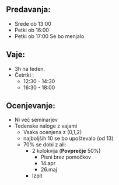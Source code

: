 ## **Predavanja:** 
- Srede ob 13:00
- Petki ob 16:00
- Petki ob 17:00
Se bo menjalo

## **Vaje**: 
- 3h na teden.
- Četrtki :
	- 12:30 - 14:30
	- 16:30 - 18:00

## **Ocenjevanje**:
- Ni več seminarjev
- Tedenske naloge z vajami
	- Vsaka ocenjena z (0,1,2)
	- najboljših 10 se bo upoštevalo (od 13)
	- 70%  se dobi z ali:
		- 2 kolokvija (**Povprečje** 50%)
			- Pisni brez pomočkov
			- 14.apr
			- 26.maj
		- Izpit
